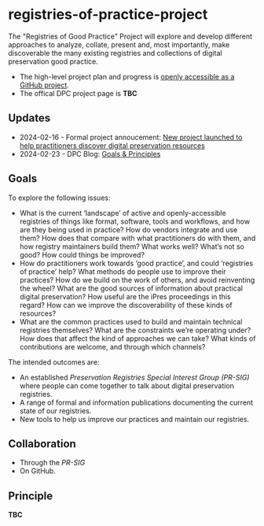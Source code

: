 # registries-of-practice-project 
The "Registries of Good Practice" Project will explore and develop different approaches to analyze, collate, present and, most importantly, make discoverable the many existing registries and collections of digital preservation good practice.

- The high-level project plan and progress is [openly accessible as a GitHub project](https://github.com/orgs/digipres/projects/2/views/1).
- The offical DPC project page is __TBC__

## Updates

- 2024-02-16 - Formal project annoucement: [New project launched to help practitioners discover digital preservation resources](https://www.dpconline.org/news/registries-of-good-practice)
- 2024-02-23 - DPC Blog: [Goals & Principles](https://www.dpconline.org/blog/registries-of-practice-goals-principles)

## Goals

To explore the following issues:

- What is the current ‘landscape’ of active and openly-accessible registries of things like format, software, tools and workflows, and how are they being used in practice? How do vendors integrate and use them? How does that compare with what practitioners do with them, and how registry maintainers build them? What works well? What’s not so good? How could things be improved?
- How do practitioners work towards ‘good practice’, and could ‘registries of practice’ help? What methods do people use to improve their practices? How do we build on the work of others, and avoid reinventing the wheel? What are the good sources of information about practical digital preservation? How useful are the iPres proceedings in this regard? How can we improve the discoverability of these kinds of resources?
- What are the common practices used to build and maintain technical registries themselves? What are the constraints we’re operating under? How does that affect the kind of approaches we can take? What kinds of contributions are welcome, and through which channels?

The intended outcomes are:

- An established _Preservation Registries Special Interest Group (PR-SIG)_ where people can come together to talk about digital preservation registries.
- A range of formal and information publications documenting the current state of our registries.
- New tools to help us improve our practices and maintain our registries.

## Collaboration

- Through the _PR-SIG_
- On GitHub.
  
## Principle

__TBC__
